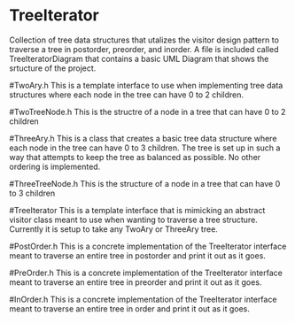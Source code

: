 # TreeIterator
Collection of tree data structures that utalizes the visitor design pattern to traverse a tree in postorder, preorder, and inorder.
A file is included called TreeIteratorDiagram that contains a basic UML Diagram that shows the srtucture of the project.


#TwoAry.h
This is a template interface to use when implementing tree data structures where each node in the tree can have 0 to 2 children.

#TwoTreeNode.h
This is the structre of a node in a tree that can have 0 to 2 children

#ThreeAry.h
This is a class that creates a basic tree data structure where each node in the tree can have 0 to 3 children. The tree is set up in such
a way that attempts to keep the tree as balanced as possible. No other ordering is implemented.

#ThreeTreeNode.h
This is the structure of a node in a tree that can have 0 to 3 children

#TreeIterator
This is a template interface that is mimicking an abstract visitor class meant to use when wanting to traverse a tree structure. Currently
it is setup to take any TwoAry or ThreeAry tree.

#PostOrder.h
This is a concrete implementation of the TreeIterator interface meant to traverse an entire tree in postorder and print it out as it goes.

#PreOrder.h
This is a concrete implementation of the TreeIterator interface meant to traverse an entire tree in preorder and print it out as it goes.

#InOrder.h
This is a concrete implementation of the TreeIterator interface meant to traverse an entire tree in order and print it out as it goes.

